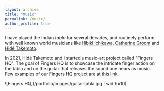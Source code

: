 ```yaml
---
layout: archive
title: "Music"
permalink: /music/
author_profile: true
---
```


I have played the Indian *tabla* for several decades, and routinely perform with well known world musicians like [Hibiki Ichikawa](https://hibikishamisen.com/), [Catherine Groom](https://www.mus.cam.ac.uk/directory/catherine-groom) and [Hidé Takemoto](https://www.hideguitar.com/). 

In 2021, Hidé Takemoto and I started a music-art project called "Fingers HQ". The goal of Fingers HQ is to showcase the intricate finger action on the tabla and on the guitar that releases the sound one hears as music.  
Few examples of our Fingers HQ project are at this [link](https://www.youtube.com/@FingersHQ).  


![Fingers HQ](/portfolio/images/guitar-tabla.jpg | width=10)
